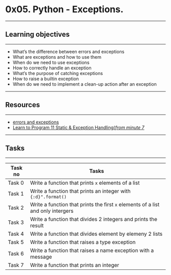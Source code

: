 # 0x05. Python - Exceptions.
---
## Learning objectives
---
* What’s the difference between errors and exceptions
* What are exceptions and how to use them
* When do we need to use exceptions
* How to correctly handle an exception
* What’s the purpose of catching exceptions
* How to raise a builtin exception
* When do we need to implement a clean-up action after an exception
---
## Resources
---
* [errors and exceptions](https://docs.python.org/3/tutorial/errors.html)
* [Learn to Program 11 Static & Exception Handling(*from minute 7*](https://www.youtube.com/watch?v=7vbgD-3s-w4)
---
## Tasks
---
|Task no |Tasks	|
|--------|------|
|Task 0  |Write a function that prints `x` elements of a list|
|Task 1  |Write a function that prints an integer with `{:d}".format()`|
|Task 2  |Write a function that prints the first `x` elements of a list and only intergers|
|Task 3  |Write a function that divides 2 integers and prints the result|
|Task 4  |Write a function that divides element by elemeny 2 lists|
|Task 5  |Write a function that raises a type exception|
|Task 6  |Write a function that raises a name exception with a message|
|Task 7  |Write a function that prints an integer|

